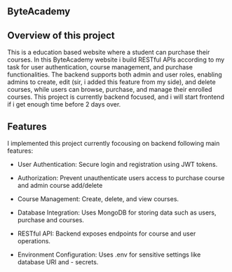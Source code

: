 ﻿## ByteAcademy <br>
## Overview of this project

This is a education based website where a student can purchase their courses. In this ByteAcademy website i build RESTful APIs according to my task for user authentication, course management, and purchase functionalities. The backend supports both admin and user roles, enabling admins to create, edit (sir, i added this feature from my side), and delete courses, while users can browse, purchase, and manage their enrolled courses. This project is currently backend focused, and i will start frontend if i get enough time before 2 days over.

## Features

I implemented this project currently focousing on backend following main features:

 - User Authentication: Secure login and registration using JWT tokens.
 - Authorization: Prevent unauthenticate users access to purchase course and admin course add/delete
 - Course Management: Create, delete, and view courses.
 - Database Integration: Uses MongoDB for storing data such as users, purchase and courses.
 - RESTful API: Backend exposes endpoints for course and user operations.

 - Environment Configuration: Uses .env for sensitive settings like database URI and  - secrets.
